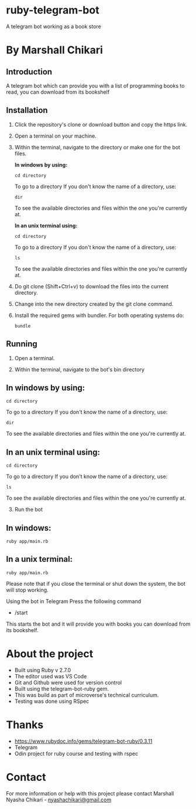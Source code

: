# ruby-telegram-bot

A telegram bot working as a book store

# By Marshall Chikari

## Introduction

A telegram bot which can provide you with a list of programming books to read, you can download from its bookshelf

## Installation

1. Click the repository's clone or download button and copy the https link.
2. Open a terminal on your machine.
2. Within the terminal, navigate to the directory or make one for the bot files.

    **In windows by using:**
    ```
    cd directory
    ```
    To go to a directory
    If you don't know the name of a directory, use:
    ```
    dir
    ```
    To see the available directories and files within the one you're currently at.

    **In an unix terminal using:**
    ```
    cd directory
    ```
    To go to a directory
    If you don't know the name of a directory, use:
    ```
    ls
    ```
    To see the available directories and files within the one you're currently at.

3. Do git clone (Shift+Ctrl+v) to download the files into the current directory.
4. Change into the new directory created by the git clone command.
5. Install the required gems with bundler. For both operating systems do:
    ```
    bundle
    ```

## Running

1. Open a terminal.

2. Within the terminal, navigate to the bot's bin directory

## In windows by using:
```
cd directory
```


To go to a directory If you don't know the name of a directory, use:
```
dir
```

To see the available directories and files within the one you're currently at.

## In an unix terminal using:
```
cd directory
```

To go to a directory If you don't know the name of a directory, use:
```
ls
```
To see the available directories and files within the one you're currently at.

3. Run the bot

## In windows:
```
ruby app/main.rb
```

## In a unix terminal:
```
ruby app/main.rb
```

Please note that if you close the terminal or shut down the system, the bot will stop working.

Using the bot in Telegram
Press the following command

+ /start

This starts the bot and it will provide you with books you can download from its bookshelf.

# About the project

+ Built using Ruby v 2.7.0
+ The editor used was VS Code
+ Git and Github were used for version control
+ Built using the telegram-bot-ruby gem.
+ This was build as part of microverse's technical curriculum.
+ Testing was done using RSpec

# Thanks
+ https://www.rubydoc.info/gems/telegram-bot-ruby/0.3.11
+ Telegram 
+ Odin project for ruby course and testing with rspec

# Contact
For more information or help with this project please contact
Marshall Nyasha Chikari - nyashachikari@gmail.com 
